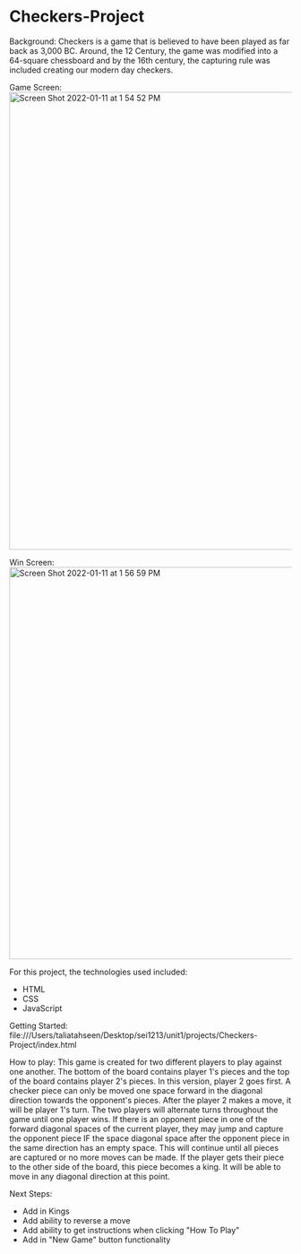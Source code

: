 # Checkers-Project

Background: 
  Checkers is a game that is believed to have been played as far back as 3,000 BC. Around, the 12 Century, the game was modified into a 64-square chessboard and by the 16th century, the capturing rule was included creating our modern day checkers.
    
    
Game Screen:
<img width="817" alt="Screen Shot 2022-01-11 at 1 54 52 PM" src="https://user-images.githubusercontent.com/95596546/149011943-f8748abc-efe6-4f8c-8f99-7825ad8e5278.png">


Win Screen:
 <img width="700" alt="Screen Shot 2022-01-11 at 1 56 59 PM" src="https://user-images.githubusercontent.com/95596546/149012238-30e1c7dd-3583-4255-9280-4f6a3c72b704.png">


For this project, the technologies used included:
- HTML
- CSS
- JavaScript

Getting Started:
file:///Users/taliatahseen/Desktop/sei1213/unit1/projects/Checkers-Project/index.html

How to play:
    This game is created for two different players to play against one another. The bottom of the board contains player 1's pieces and the top of the board contains player 2's pieces. In this version, player 2 goes first.
    A checker piece can only be moved one space forward in the diagonal direction towards the opponent's pieces. After the player 2 makes a move, it will be player 1's turn. The two players will alternate turns throughout the game until one player wins.
    If there is an opponent piece in one of the forward diagonal spaces of the current player, they may jump and capture the opponent piece IF the space diagonal space after the opponent piece in the same direction has an empty space. This will continue until all pieces are captured or no more moves can be made.
    If the player gets their piece to the other side of the board, this piece becomes a king. It will be able to move in any diagonal direction at this point.
    
    
Next Steps:
- Add in Kings
- Add ability to reverse a move
- Add ability to get instructions when clicking "How To Play"
- Add in "New Game" button functionality
